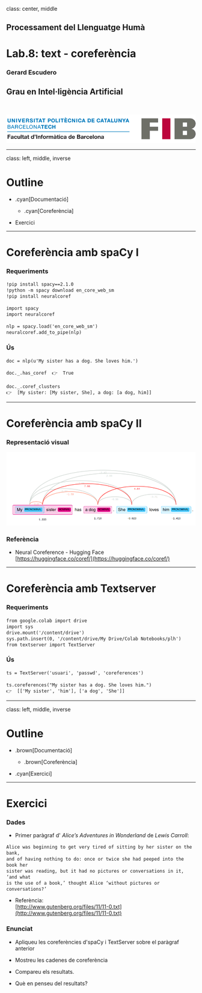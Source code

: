 class: center, middle

## Processament del Llenguatge Humà

# Lab.8: text - coreferència

### Gerard Escudero

## Grau en Intel·ligència Artificial

<br>

![:scale 75%](../fib.png)

---
class: left, middle, inverse

# Outline

- .cyan[Documentació]

  - .cyan[Coreferència]

- Exercici

---

# Coreferència amb spaCy I

### Requeriments

```python3
!pip install spacy==2.1.0
!python -m spacy download en_core_web_sm
!pip install neuralcoref

import spacy
import neuralcoref

nlp = spacy.load('en_core_web_sm')
neuralcoref.add_to_pipe(nlp)
```

### Ús

```python3
doc = nlp(u'My sister has a dog. She loves him.')

doc._.has_coref  👉  True

doc._.coref_clusters
👉  [My sister: [My sister, She], a dog: [a dog, him]]
```

---

# Coreferència amb spaCy II

### Representació visual

![:scale 95%](figures/neuralcoref.png)


### Referència

* Neural Coreference - Hugging Face <br>
[https://huggingface.co/coref/](https://huggingface.co/coref/)

---

# Coreferència amb Textserver

### Requeriments

```python3
from google.colab import drive
import sys
drive.mount('/content/drive')
sys.path.insert(0, '/content/drive/My Drive/Colab Notebooks/plh')
from textserver import TextServer
```

### Ús

```python3
ts = TextServer('usuari', 'passwd', 'coreferences')

ts.coreferences("My sister has a dog. She loves him.")
👉  [['My sister', 'him'], ['a dog', 'She']]
```

---
class: left, middle, inverse

# Outline

- .brown[Documentació]

  - .brown[Coreferència]

- .cyan[Exercici]

---

# Exercici

### Dades

* Primer paràgraf d' *Alice’s Adventures in Wonderland* de *Lewis Carroll*:
```
Alice was beginning to get very tired of sitting by her sister on the bank, 
and of having nothing to do: once or twice she had peeped into the book her 
sister was reading, but it had no pictures or conversations in it, ‘and what 
is the use of a book,’ thought Alice ‘without pictures or conversations?’
```

* Referència: <br>
[http://www.gutenberg.org/files/11/11-0.txt](http://www.gutenberg.org/files/11/11-0.txt)

### Enunciat 

* Apliqueu les coreferències d'spaCy i TextServer sobre el paràgraf anterior

* Mostreu les cadenes de coreferència

* Compareu els resultats.

* Què en penseu del resultats?



